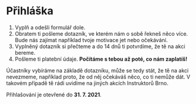 Přihláška
=========
1. Vyplň a odešli formulář dole.
2. Obratem ti pošleme dotazník, ve kterém nám o sobě řekneš něco více. Bude nás zajímat například tvoje motivace jet nebo očekávání.
3. Vyplněný dotazník si přečteme a do 14 dnů ti potvrdíme, že tě na akci bereme.
4. Pošleme ti platební údaje. **Počítáme s tebou až poté, co nám zaplatíš!**

Účastníky vybíráme na základě dotazníku, může se tedy stát, že tě na akci nevezmeme, například proto, že od něj očekáváš něco, co ti nemůže dát. V takovém případě tě rádi uvidíme na jiných akcích Instruktorů Brno.

Přihlašování je otevřené do **31. 7. 2021**.
